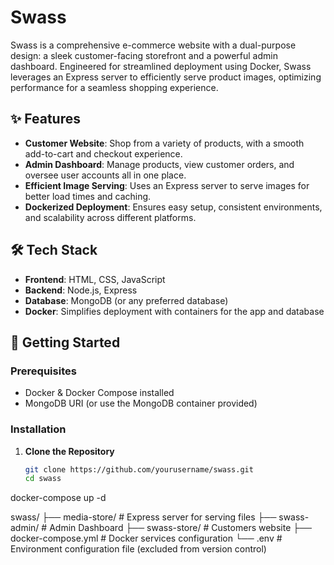 # Swass

Swass is a comprehensive e-commerce website with a dual-purpose design: a sleek customer-facing storefront and a powerful admin dashboard. Engineered for streamlined deployment using Docker, Swass leverages an Express server to efficiently serve product images, optimizing performance for a seamless shopping experience.

## ✨ Features

- **Customer Website**: Shop from a variety of products, with a smooth add-to-cart and checkout experience.
- **Admin Dashboard**: Manage products, view customer orders, and oversee user accounts all in one place.
- **Efficient Image Serving**: Uses an Express server to serve images for better load times and caching.
- **Dockerized Deployment**: Ensures easy setup, consistent environments, and scalability across different platforms.

## 🛠 Tech Stack

- **Frontend**: HTML, CSS, JavaScript
- **Backend**: Node.js, Express
- **Database**: MongoDB (or any preferred database)
- **Docker**: Simplifies deployment with containers for the app and database

## 🚀 Getting Started

### Prerequisites

- Docker & Docker Compose installed
- MongoDB URI (or use the MongoDB container provided)

### Installation

1. **Clone the Repository**

   ```bash
   git clone https://github.com/yourusername/swass.git
   cd swass
docker-compose up -d

swass/
├── media-store/          # Express server for serving files
├── swass-admin/          # Admin Dashboard
├── swass-store/          # Customers website
├── docker-compose.yml    # Docker services configuration
└── .env                  # Environment configuration file (excluded from version control)
